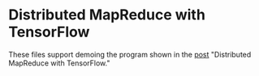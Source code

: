 # Distributed MapReduce with TensorFlow

These files support demoing the program shown in the [post](http://planspace.org/20170411-distributed_mapreduce_with_tensorflow/) "Distributed MapReduce with TensorFlow."
